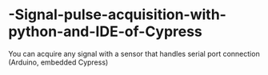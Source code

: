 # -Signal-pulse-acquisition-with-python-and-IDE-of-Cypress
 You can acquire any signal with a sensor that handles serial port connection (Arduino, embedded Cypress)
